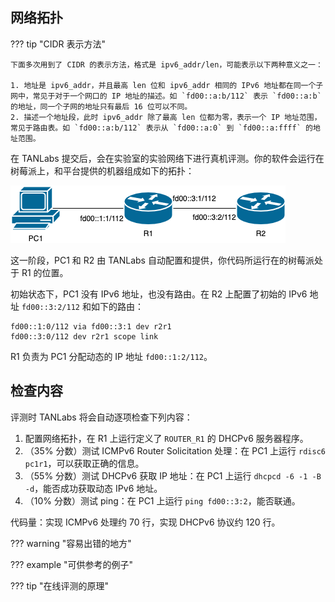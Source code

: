 ## 网络拓扑

??? tip "CIDR 表示方法"

    下面多次用到了 CIDR 的表示方法，格式是 ipv6_addr/len，可能表示以下两种意义之一：

    1. 地址是 ipv6_addr，并且最高 len 位和 ipv6_addr 相同的 IPv6 地址都在同一个子网中，常见于对于一个网口的 IP 地址的描述。如 `fd00::a:b/112` 表示 `fd00::a:b` 的地址，同一个子网的地址只有最后 16 位可以不同。
    2. 描述一个地址段，此时 ipv6_addr 除了最高 len 位都为零，表示一个 IP 地址范围，常见于路由表。如 `fd00::a:b/112` 表示从 `fd00::a:0` 到 `fd00::a:ffff` 的地址范围。

在 TANLabs 提交后，会在实验室的实验网络下进行真机评测。你的软件会运行在树莓派上，和平台提供的机器组成如下的拓扑：

![Topology](img/topology_dhcpv6.png)

这一阶段，PC1 和 R2 由 TANLabs 自动配置和提供，你代码所运行在的树莓派处于 R1 的位置。

初始状态下，PC1 没有 IPv6 地址，也没有路由。在 R2 上配置了初始的 IPv6 地址 `fd00::3:2/112` 和如下的路由：

```text
fd00::1:0/112 via fd00::3:1 dev r2r1
fd00::3:0/112 dev r2r1 scope link
```

R1 负责为 PC1 分配动态的 IP 地址 `fd00::1:2/112`。

## 检查内容

评测时 TANLabs 将会自动逐项检查下列内容：

1. 配置网络拓扑，在 R1 上运行定义了 `ROUTER_R1` 的 DHCPv6 服务器程序。
2. （35% 分数）测试 ICMPv6 Router Solicitation 处理：在 PC1 上运行 `rdisc6 pc1r1`，可以获取正确的信息。
3. （55% 分数）测试 DHCPv6 获取 IP 地址：在 PC1 上运行 `dhcpcd -6 -1 -B -d`，能否成功获取动态 IPv6 地址。
4. （10% 分数）测试 ping：在 PC1 上运行 `ping fd00::3:2`，能否联通。

代码量：实现 ICMPv6 处理约 70 行，实现 DHCPv6 协议约 120 行。

??? warning "容易出错的地方"

??? example "可供参考的例子"

??? tip "在线评测的原理"
